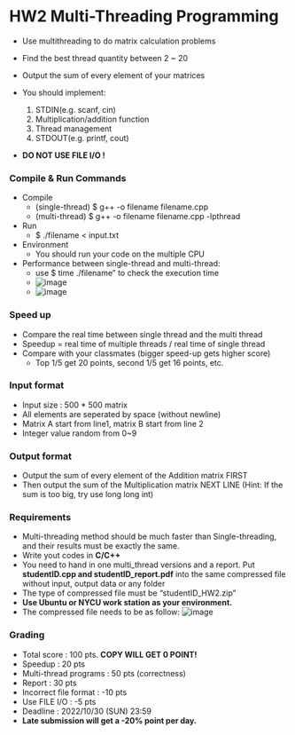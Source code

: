 # HW2 Multi-Threading Programming

- Use multithreading to do matrix calculation problems
- Find the best thread quantity between 2 ~ 20
- Output the sum of every element of your matrices

- You should implement:
  1. STDIN(e.g. scanf, cin)
  2. Multiplication/addition function
  3. Thread management
  4. STDOUT(e.g. printf, cout)

- **DO NOT USE FILE I/O !**

### Compile & Run Commands
- Compile
  - (single-thread)  $ g++ -o filename filename.cpp
  - (multi-thread) $ g++ -o filename filename.cpp -lpthread
- Run
  - $ ./filename < input.txt
- Environment
  - You should run your code on the multiple CPU
- Performance between single-thread and multi-thread:
  - use $ time ./filename” to check the execution time
  - ![image](https://github.com/XCI9/NYCU-2022-Fall-Introduction-to-Operating-Systems/assets/71249961/8024b334-9154-402d-9a46-34ff909e501f)
  - ![image](https://github.com/XCI9/NYCU-2022-Fall-Introduction-to-Operating-Systems/assets/71249961/dde2ef81-30a7-429b-8237-238a9118e726)
 
### Speed up
- Compare the real time between single thread and the multi thread
- Speedup = real time of multiple threads / real time of single thread
- Compare with your classmates (bigger speed-up gets higher score)
  - Top 1/5 get 20 points, second 1/5 get 16 points, etc.
 
### Input format
- Input size : 500 * 500 matrix
- All elements are seperated by space (without newline)
- Matrix A start from line1, matrix B start from line 2 
- Integer value random from 0~9

### Output format
- Output the sum of every element of the Addition matrix FIRST
- Then output the sum of the Multiplication matrix NEXT LINE
(Hint: If the sum is too big, try use long long int)

### Requirements
- Multi-threading method should be much faster than Single-threading, and their results must be exactly the same.
- Write yout codes in **C/C++**
- You need to hand in one multi_thread versions and a report. Put **studentID.cpp and studentID_report.pdf** into the same compressed file without input, output data or any folder
- The type of compressed file must be “studentID_HW2.zip”
- **Use Ubuntu or NYCU work station as your environment.**
- The compressed file needs to be as follow:
![image](https://github.com/XCI9/NYCU-2022-Fall-Introduction-to-Operating-Systems/assets/71249961/70929703-18a2-4474-ba3a-e61008f19a5f)

### Grading
- Total score : 100 pts. **COPY WILL GET 0 POINT!**
- Speedup : 20 pts  
- Multi-thread programs : 50 pts (correctness)
- Report : 30 pts
- Incorrect file format : -10 pts
- Use FILE I/O : -5 pts
- Deadline : 2022/10/30 (SUN) 23:59
- **Late submission will get a -20% point per day.**










